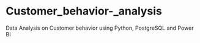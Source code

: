 # Customer_behavior-_analysis
Data Analysis on Customer behavior using Python, PostgreSQL and Power BI
